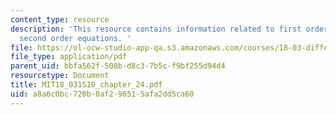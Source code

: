 ```yaml
---
content_type: resource
description: 'This resource contains information related to first order systems and
  second order equations. '
file: https://ol-ocw-studio-app-qa.s3.amazonaws.com/courses/18-03-differential-equations-spring-2010/a8a6c0bc720b0af296515afa2dd5ca60_MIT18_031S10_chapter_24.pdf
file_type: application/pdf
parent_uid: bbfa562f-508b-d8c3-7b5c-f9bf255d94d4
resourcetype: Document
title: MIT18_031S10_chapter_24.pdf
uid: a8a6c0bc-720b-0af2-9651-5afa2dd5ca60
---
```

